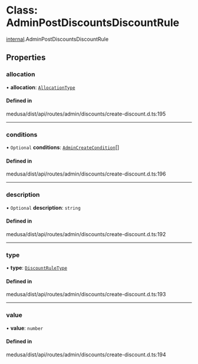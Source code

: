 # Class: AdminPostDiscountsDiscountRule

[internal](../modules/internal-7.md).AdminPostDiscountsDiscountRule

## Properties

### allocation

• **allocation**: [`AllocationType`](../enums/internal.AllocationType.md)

#### Defined in

medusa/dist/api/routes/admin/discounts/create-discount.d.ts:195

___

### conditions

• `Optional` **conditions**: [`AdminCreateCondition`](internal-7.AdminCreateCondition.md)[]

#### Defined in

medusa/dist/api/routes/admin/discounts/create-discount.d.ts:196

___

### description

• `Optional` **description**: `string`

#### Defined in

medusa/dist/api/routes/admin/discounts/create-discount.d.ts:192

___

### type

• **type**: [`DiscountRuleType`](../enums/internal.DiscountRuleType.md)

#### Defined in

medusa/dist/api/routes/admin/discounts/create-discount.d.ts:193

___

### value

• **value**: `number`

#### Defined in

medusa/dist/api/routes/admin/discounts/create-discount.d.ts:194
